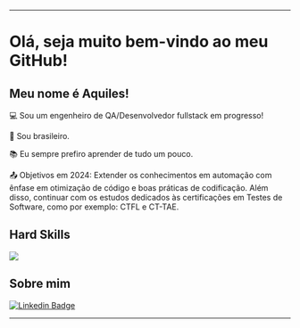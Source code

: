 ----------------------------------------------------------------------------

# Olá, seja muito bem-vindo ao meu GitHub!

 

## Meu nome é Aquiles!

 

:computer: Sou um engenheiro de QA/Desenvolvedor fullstack em progresso!

:house_with_garden: Sou brasileiro.

:books: Eu sempre prefiro aprender de tudo um pouco.

:outbox_tray: Objetivos em 2024: Extender os conhecimentos em automação com ênfase em otimização de código e boas práticas de codificação. Além disso, continuar com os estudos dedicados às certificações em Testes de Software, como por exemplo: CTFL e CT-TAE.

## Hard Skills

![](https://github-readme-stats.vercel.app/api/top-langs/?username=AquilesRod&theme=dark&hide_border=true&include_all_commits=true&count_private=true&layout=compact)

## Sobre mim

[![Linkedin Badge](https://img.shields.io/badge/-LinkedIn-blue?style=flat-square&logo=Linkedin&logoColor=white&link=https://www.linkedin.com/in/aquiles-araujo/)]( https://www.linkedin.com/in/aquiles-araujo/)



----------------------------------------------------------------------------------
